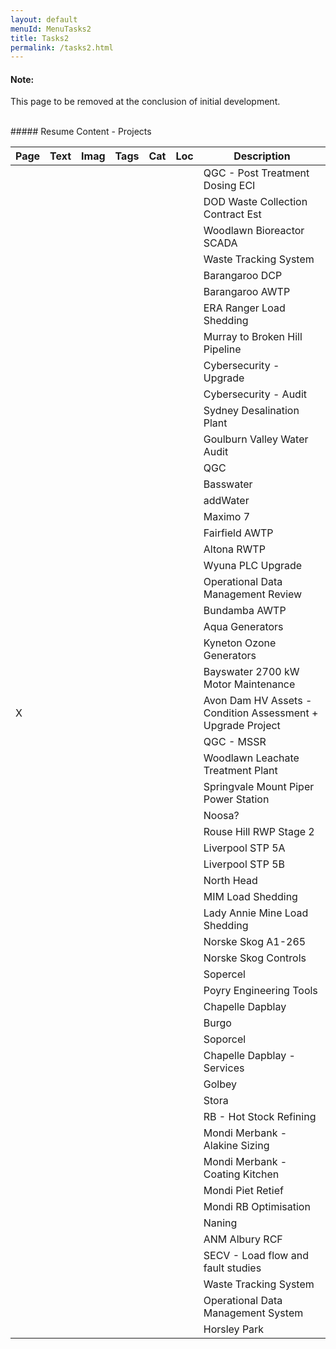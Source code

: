 ```yaml
---
layout: default
menuId: MenuTasks2
title: Tasks2
permalink: /tasks2.html
---
```

<div class="alert alert-warning">
  <div class="">
    <h4 class="alert-heading">Note: </h4>
    <!--
    <h5 class="alert-subheading">Page not found</h5>
    -->
    <p class="">This page to be removed at the conclusion of initial development.</p>
    <!--
    <a href="#" class="card-link">Card link</a>
    <a href="#" class="card-link">Another link</a>
    -->
  </div>
</div>

<br>

<div class="container">
<div class="row">

<div class="col-md-12">            
<div markdown="1">
##### Resume Content - Projects

| Page | Text | Imag | Tags | Cat  | Loc | Description                              |
|------|------|------|------|------|-----|------------------------------------------|
|      |      |      |      |      |     | QGC - Post Treatment Dosing ECI          |
|      |      |      |      |      |     | DOD Waste Collection Contract Est
|      |      |      |      |      |     | Woodlawn Bioreactor SCADA
|      |      |      |      |      |     | Waste Tracking System
|      |      |      |      |      |     | Barangaroo DCP
|      |      |      |      |      |     | Barangaroo AWTP
|      |      |      |      |      |     | ERA Ranger Load Shedding
|      |      |      |      |      |     | Murray to Broken Hill Pipeline
|      |      |      |      |      |     | Cybersecurity - Upgrade
|      |      |      |      |      |     | Cybersecurity - Audit
|      |      |      |      |      |     | Sydney Desalination Plant
|      |      |      |      |      |     | Goulburn Valley Water Audit
|      |      |      |      |      |     | QGC
|      |      |      |      |      |     | Basswater
|      |      |      |      |      |     | addWater
|      |      |      |      |      |     | Maximo 7
|      |      |      |      |      |     | Fairfield AWTP
|      |      |      |      |      |     | Altona RWTP
|      |      |      |      |      |     | Wyuna PLC Upgrade
|      |      |      |      |      |     | Operational Data Management Review
|      |      |      |      |      |     | Bundamba AWTP
|      |      |      |      |      |     | Aqua Generators
|      |      |      |      |      |     | Kyneton Ozone Generators
|      |      |      |      |      |     | Bayswater 2700 kW Motor Maintenance
|  X   |      |      |      |      |     | Avon Dam HV Assets - Condition Assessment + Upgrade Project
|      |      |      |      |      |     | QGC - MSSR
|      |      |      |      |      |     | Woodlawn Leachate Treatment Plant
|      |      |      |      |      |     | Springvale Mount Piper Power Station
|      |      |      |      |      |     | Noosa?
|      |      |      |      |      |     | Rouse Hill RWP Stage 2
|      |      |      |      |      |     | Liverpool STP 5A
|      |      |      |      |      |     | Liverpool STP 5B
|      |      |      |      |      |     | North Head
|      |      |      |      |      |     | MIM Load Shedding
|      |      |      |      |      |     | Lady Annie Mine Load Shedding
|      |      |      |      |      |     | Norske Skog A1-265
|      |      |      |      |      |     | Norske Skog Controls
|      |      |      |      |      |     | Sopercel
|      |      |      |      |      |     | Poyry Engineering Tools
|      |      |      |      |      |     | Chapelle Dapblay
|      |      |      |      |      |     | Burgo
|      |      |      |      |      |     | Soporcel
|      |      |      |      |      |     | Chapelle Dapblay - Services
|      |      |      |      |      |     | Golbey
|      |      |      |      |      |     | Stora
|      |      |      |      |      |     | RB - Hot Stock Refining
|      |      |      |      |      |     | Mondi Merbank - Alakine Sizing
|      |      |      |      |      |     | Mondi Merbank - Coating Kitchen
|      |      |      |      |      |     | Mondi Piet Retief
|      |      |      |      |      |     | Mondi RB Optimisation
|      |      |      |      |      |     | Naning
|      |      |      |      |      |     | ANM Albury RCF
|      |      |      |      |      |     | SECV - Load flow and fault studies
|      |      |      |      |      |     | Waste Tracking System
|      |      |      |      |      |     | Operational Data Management System
|      |      |      |      |      |     | Horsley Park

</div>
</div>

</div>
</div>
